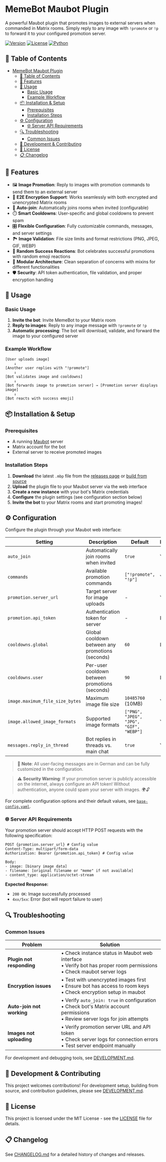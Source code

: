 # MemeBot Maubot Plugin

A powerful Maubot plugin that promotes images to external servers when commanded in Matrix rooms. Simply reply to any image with `!promote` or `!p` to forward it to your configured promotion server.

[![Version](https://img.shields.io/badge/version-0.0.1-blue.svg)](CHANGELOG.md)
[![License](https://img.shields.io/badge/license-MIT-green.svg)](LICENSE)
[![Python](https://img.shields.io/badge/python-3.10+-blue.svg)](https://python.org)

## 📑 Table of Contents

- [MemeBot Maubot Plugin](#memebot-maubot-plugin)
  - [📑 Table of Contents](#-table-of-contents)
  - [🚀 Features](#-features)
  - [🎯 Usage](#-usage)
    - [Basic Usage](#basic-usage)
    - [Example Workflow](#example-workflow)
  - [📦 Installation \& Setup](#-installation--setup)
    - [Prerequisites](#prerequisites)
    - [Installation Steps](#installation-steps)
  - [⚙️ Configuration](#️-configuration)
    - [🌐 Server API Requirements](#-server-api-requirements)
  - [🔍 Troubleshooting](#-troubleshooting)
    - [Common Issues](#common-issues)
  - [🔧 Development \& Contributing](#-development--contributing)
  - [📄 License](#-license)
  - [📋 Changelog](#-changelog)

## 🚀 Features

- 🖼️ **Image Promotion**: Reply to images with promotion commands to send them to an external server
- 🔐 **E2E Encryption Support**: Works seamlessly with both encrypted and unencrypted Matrix rooms
- 🤖 **Auto-join**: Automatically joins rooms when invited (configurable)
- ⏱️ **Smart Cooldowns**: User-specific and global cooldowns to prevent spam
- 🎛️ **Flexible Configuration**: Fully customizable commands, messages, and server settings
- 🏞️ **Image Validation**: File size limits and format restrictions (PNG, JPEG, GIF, WEBP)
- 🎉 **Random Success Reactions**: Bot celebrates successful promotions with random emoji reactions
- 🎨 **Modular Architecture**: Clean separation of concerns with mixins for different functionalities
- 🛡️ **Security**: API token authentication, file validation, and proper encryption handling

## 🎯 Usage

### Basic Usage

1. **Invite the bot**: Invite MemeBot to your Matrix room
2. **Reply to images**: Reply to any image message with `!promote` or `!p`
3. **Automatic processing**: The bot will download, validate, and forward the image to your configured server

### Example Workflow

```
[User uploads image] 
    ↓
[Another user replies with "!promote"]
    ↓ 
[Bot validates image and cooldowns]
    ↓
[Bot forwards image to promotion server] → [Promotion server displays image]
    ↓
[Bot reacts with success emoji]
```

## 📦 Installation & Setup

### Prerequisites

- A running [Maubot](https://github.com/maubot/maubot) server
- Matrix account for the bot
- External server to receive promoted images

### Installation Steps

1. **Download** the latest `.mbp` file from the [releases page](https://github.com/lucaszischka/MemeBot/releases) or [build from source](DEVELOPMENT.md)
2. **Upload** the plugin file to your Maubot server via the web interface
3. **Create a new instance** with your bot's Matrix credentials
4. **Configure** the plugin settings (see configuration section below)
5. **Invite the bot** to your Matrix rooms and start promoting images!

## ⚙️ Configuration

Configure the plugin through your Maubot web interface:

| Setting | Description | Default | Required |
|---------|-------------|---------|----------|
| `auto_join` | Automatically join rooms when invited | `true` | Yes |
| `commands` | Available promotion commands | `["!promote", "!p"]` | Yes |
| `promotion.server_url` | Target server for image uploads | - | Yes |
| `promotion.api_token` | Authentication token for server | - | No (`""`) |
| `cooldowns.global` | Global cooldown between any promotions (seconds) | `60` | No (`0`) |
| `cooldowns.user` | Per-user cooldown between promotions (seconds) | `90` | No (`0`) |
| `image.maximum_file_size_bytes` | Maximum image file size | `10485760` (10MB) | Yes |
| `image.allowed_image_formats` | Supported image formats | `["PNG", "JPEG", "JPG", "GIF", "WEBP"]` | Yes |
| `messages.reply_in_thread` | Bot replies in threads vs. main chat | `true` | Yes |

> 📝 **Note**: All user-facing messages are in German and can be fully customized in the configuration.

> ⚠️ **Security Warning**: If your promotion server is publicly accessible on the internet, always configure an API token! Without authentication, anyone could spam your server with images. 🌍🔓

For complete configuration options and their default values, see [`base-config.yaml`](base-config.yaml).

### 🌐 Server API Requirements

Your promotion server should accept HTTP POST requests with the following specification:

```
POST {promotion.server_url} # Config value
Content-Type: multipart/form-data
Authorization: Bearer {promotion.api_token} # Config value

Body:
- image: [binary image data]
- filename: [original filename or "meme" if not available]
- content_type: application/octet-stream
```

**Expected Response:**
- `200 OK`: Image successfully processed
- `4xx/5xx`: Error (bot will report failure to user)

## 🔍 Troubleshooting

### Common Issues

| Problem | Solution |
|---------|----------|
| **Plugin not responding** | • Check instance status in Maubot web interface<br>• Verify bot has proper room permissions<br>• Check maubot server logs |
| **Encryption issues** | • Test with unencrypted images first<br>• Ensure bot has access to room keys<br>• Check encryption setup in maubot |
| **Auto-join not working** | • Verify `auto_join: true` in configuration<br>• Check bot's Matrix account permissions<br>• Review server logs for join attempts |
| **Images not uploading** | • Verify promotion server URL and API token<br>• Check server logs for connection errors<br>• Test server endpoint manually |

For development and debugging tools, see [DEVELOPMENT.md](DEVELOPMENT.md).

## 🔧 Development & Contributing

This project welcomes contributions! For development setup, building from source, and contribution guidelines, please see [DEVELOPMENT.md](DEVELOPMENT.md).

## 📄 License

This project is licensed under the MIT License - see the [LICENSE](LICENSE) file for details.

## 📋 Changelog

See [CHANGELOG.md](CHANGELOG.md) for a detailed history of changes and releases.
